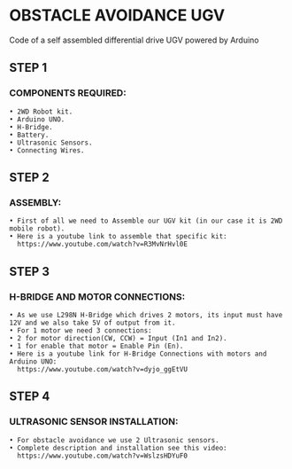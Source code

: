 # OBSTACLE  AVOIDANCE  UGV

Code of a self assembled differential drive UGV powered by Arduino


## STEP 1
### COMPONENTS REQUIRED:
    • 2WD Robot kit.
    • Arduino UNO.
    • H-Bridge.
    • Battery.
    • Ultrasonic Sensors.
    • Connecting Wires.

## STEP 2
### ASSEMBLY:
    • First of all we need to Assemble our UGV kit (in our case it is 2WD mobile robot).
    • Here is a youtube link to assemble that specific kit:
      https://www.youtube.com/watch?v=R3MvNrHvl0E

## STEP 3
### H-BRIDGE AND MOTOR CONNECTIONS:
    • As we use L298N H-Bridge which drives 2 motors, its input must have 12V and we also take 5V of output from it.
    • For 1 motor we need 3 connections:
    • 2 for motor direction(CW, CCW) = Input (In1 and In2).
    • 1 for enable that motor = Enable Pin (En).                      
    • Here is a youtube link for H-Bridge Connections with motors and Arduino UNO:
      https://www.youtube.com/watch?v=dyjo_ggEtVU
      
## STEP 4
### ULTRASONIC SENSOR  INSTALLATION:
    • For obstacle avoidance we use 2 Ultrasonic sensors.
    • Complete description and installation see this video:
      https://www.youtube.com/watch?v=WslzsHDYuF0
